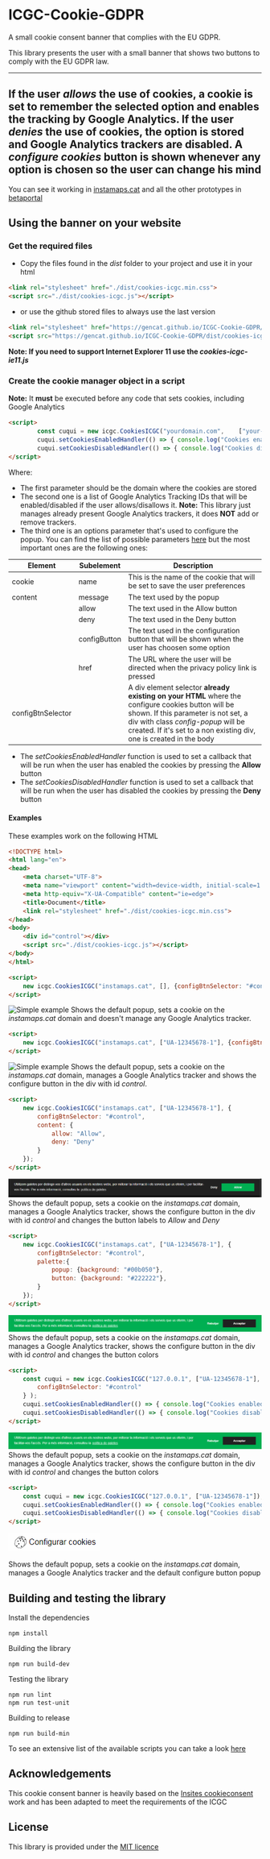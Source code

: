 # ICGC-Cookie-GDPR

A small cookie consent banner that complies with the EU GDPR.

This library presents the user with a small banner that shows two buttons to comply with the EU GDPR law. 

---
If the user _allows_ the use of cookies, **a cookie is set to remember the selected option and enables the tracking by Google Analytics**. If the user _denies_ the use of cookies, **the option is stored and Google Analytics trackers are disabled**. A _configure cookies_ button is shown whenever any option is chosen so the user can change his mind
---

You can see it working in [instamaps.cat](https://www.instamaps.cat/) and all the other prototypes in [betaportal](http://betaportal.icgc.cat/)

## Using the banner on your website
### Get the required files
* Copy the files found in the _dist_ folder to your project and use it in your html


```html
<link rel="stylesheet" href="./dist/cookies-icgc.min.css">
<script src="./dist/cookies-icgc.js"></script>
```

* or use the github stored files to always use the last version
```html
<link rel="stylesheet" href="https://gencat.github.io/ICGC-Cookie-GDPR/dist/cookies-icgc.min.css">
<script src="https://gencat.github.io/ICGC-Cookie-GDPR/dist/cookies-icgc.js"></script>
```

**Note: If you need to support Internet Explorer 11 use the *cookies-icgc-ie11.js***

### Create the cookie manager object in a script
**Note:** It **must** be executed before any code that sets cookies, including Google Analytics

```html
<script>
		const cuqui = new icgc.CookiesICGC("yourdomain.com", 	["your-google-analytics-id", "another-google-analytics-id"], {configBtnSelector: "#config-button-selector"});
		cuqui.setCookiesEnabledHandler(() => { console.log("Cookies enabled")});
		cuqui.setCookiesDisabledHandler(() => { console.log("Cookies disabled")});
</script>
```
Where:

* The first parameter should be the domain where the cookies are stored
* The second one is a list of Google Analytics Tracking IDs that will be enabled/disabled if the user allows/disallows it. **Note:** This library just manages already present Google Analytics trackers, it does **NOT** add or remove trackers.
* The third one is an options parameter that's used to configure the popup. You can find the list of possible parameters [here](https://raw.githubusercontent.com/gencat/ICGC-Cookie-GDPR/master/src/defaultOptions.js) but the most important ones are the following ones:

|Element|Subelement|Description|
|---|---|---|
|cookie|name|This is the name of the cookie that will be set to save the user preferences|
|content|message|The text used by the popup|
||allow|The text used in the Allow button|
||deny|The text used in the Deny button|
||configButton|The text used in the configuration button that will be shown when the user has choosen some option|
||href|The URL where the user will be directed when the privacy policy link is pressed|
|configBtnSelector||A div element selector **already existing on your HTML** where the configure cookies button will be shown. If this parameter is not set, a div with class _config-popup_ will be created. If it's set to a non existing div, one is created in the body|
* The _setCookiesEnabledHandler_ function is used to set a callback that will be run when the user has enabled the cookies by pressing the **Allow** button
* The _setCookiesDisabledHandler_ function is used to set a callback that will be run when the user has disabled the cookies by pressing the **Deny** button

#### Examples
These examples work on the following HTML
```html
<!DOCTYPE html>
<html lang="en">
<head>
	<meta charset="UTF-8">
	<meta name="viewport" content="width=device-width, initial-scale=1.0">
	<meta http-equiv="X-UA-Compatible" content="ie=edge">
	<title>Document</title>
	<link rel="stylesheet" href="./dist/cookies-icgc.min.css">
</head>
<body>
	<div id="control"></div>
	<script src="./dist/cookies-icgc.js"></script>
</body>
</html>
```

```html
<script>
	new icgc.CookiesICGC("instamaps.cat", [], {configBtnSelector: "#control"});
</script>
```
![Simple example](./docs/examples/no-customization.png)
Shows the default popup, sets a cookie on the _instamaps.cat_ domain and doesn't manage any Google Analytics tracker.


```html
<script>
	new icgc.CookiesICGC("instamaps.cat", ["UA-12345678-1"], {configBtnSelector: "#control"});
</script>
```
![Simple example](./docs/examples/no-customization.png)
Shows the default popup, sets a cookie on the _instamaps.cat_ domain, manages a Google Analytics tracker and shows the configure button in the div with id _control_.

```html
<script>
	new icgc.CookiesICGC("instamaps.cat", ["UA-12345678-1"], {
		configBtnSelector: "#control", 
		content: { 
			allow: "Allow", 
			deny: "Deny"
		}
	});
</script>
```
![Simple customization example](./docs/examples/customization.png)
Shows the default popup, sets a cookie on the _instamaps.cat_ domain, manages a Google Analytics tracker, shows the configure button in the div with id _control_ and changes the button labels to *Allow* and *Deny*

```html
<script>
	new icgc.CookiesICGC("instamaps.cat", ["UA-12345678-1"], {
		configBtnSelector: "#control", 
		palette:{
			popup: {background: "#00b050"}, 
			button: {background: "#222222"},
		}
	});
</script>
```
![Simple customization example](./docs/examples/color-customization.png)
Shows the default popup, sets a cookie on the _instamaps.cat_ domain, manages a Google Analytics tracker, shows the configure button in the div with id _control_ and changes the button colors

```html
<script>
	const cuqui = new icgc.CookiesICGC("127.0.0.1", ["UA-12345678-1"], {
		configBtnSelector: "#control"
	} );
	cuqui.setCookiesEnabledHandler(() => { console.log("Cookies enabled")});
	cuqui.setCookiesDisabledHandler(() => { console.log("Cookies disabled")});
</script>
```
![Simple customization example](./docs/examples/color-customization.png)
Shows the default popup, sets a cookie on the _instamaps.cat_ domain, manages a Google Analytics tracker, shows the configure button in the div with id _control_ and changes the button colors

```html
<script>
	const cuqui = new icgc.CookiesICGC("127.0.0.1", ["UA-12345678-1"]);
	cuqui.setCookiesEnabledHandler(() => { console.log("Cookies enabled")});
	cuqui.setCookiesDisabledHandler(() => { console.log("Cookies disabled")});
</script>
```
![Default popup example](./docs/examples/popup.png)

Shows the default popup, sets a cookie on the _instamaps.cat_ domain, manages a Google Analytics tracker and the default configure button popup

## Building and testing the library

Install the dependencies
```
npm install
```

Building the library
```
npm run build-dev
```
Testing the library
```
npm run lint
npm run test-unit
```
Building to release
```
npm run build-min
```

To see an extensive list of the available scripts you can take a look [here](https://github.com/geostarters/js-project-template#provided-scripts)

## Acknowledgements
This cookie consent banner is heavily based on the [Insites cookieconsent](https://github.com/insites/cookieconsent) work and has been adapted to meet the requirements of the ICGC

## License
This library is provided under the [MIT licence](http://opensource.org/licenses/MIT)


